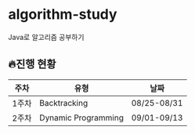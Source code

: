 # algorithm-study
Java로 알고리즘 공부하기

## 🔥진행 현황

| 주차 | 유형 | 날짜 |
|-----|------|------|
| 1주차 | Backtracking | 08/25-08/31 |
| 2주차 | Dynamic Programming | 09/01-09/13 |
